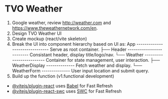 # TVO Weather

1. Google weather, review http://weather.com and https://www.theweathernetwork.com/en. 
2. Design TVO Weather UI
3. Create mockup (react/vite skeleton)
4. Break the UI into component hierarchy based on UI as:
    App   ------------------------------- Serve as root container.
    ├── Header  ------------------------- Consistant header, display title/logo/nav. 
    └── Weather ------------------------- Container for state management, user interaction.
        ├── WeatherDisplay -------------- Fetch weather and display.
        └── WeatherForm    -------------- User input location and submit query.
5. Build up the function (v1.functional development)

- [@vitejs/plugin-react](https://github.com/vitejs/vite-plugin-react/blob/main/packages/plugin-react/README.md) uses [Babel](https://babeljs.io/) for Fast Refresh
- [@vitejs/plugin-react-swc](https://github.com/vitejs/vite-plugin-react-swc) uses [SWC](https://swc.rs/) for Fast Refresh

